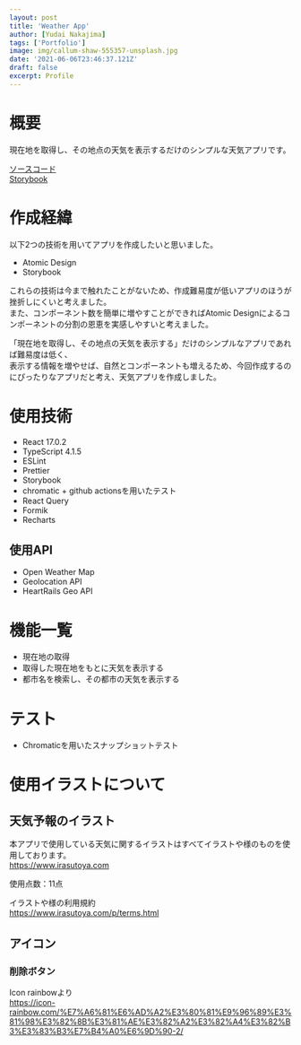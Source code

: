```yaml
---
layout: post
title: 'Weather App'
author: [Yudai Nakajima]
tags: ['Portfolio']
image: img/callum-shaw-555357-unsplash.jpg
date: '2021-06-06T23:46:37.121Z'
draft: false
excerpt: Profile
---
```


# 概要
現在地を取得し、その地点の天気を表示するだけのシンプルな天気アプリです。

[ソースコード](https://github.com/KituneUdon/weather-app)  
[Storybook](https://www.chromatic.com/builds?appId=60ac4c700647b700446c2f77)

# 作成経緯
以下2つの技術を用いてアプリを作成したいと思いました。
- Atomic Design
- Storybook

これらの技術は今まで触れたことがないため、作成難易度が低いアプリのほうが挫折しにくいと考えました。  
また、コンポーネント数を簡単に増やすことができればAtomic Designによるコンポーネントの分割の恩恵を実感しやすいと考えました。  

「現在地を取得し、その地点の天気を表示する」だけのシンプルなアプリであれば難易度は低く、  
表示する情報を増やせば、自然とコンポーネントも増えるため、今回作成するのにぴったりなアプリだと考え、天気アプリを作成しました。  

# 使用技術
- React 17.0.2
- TypeScript 4.1.5
- ESLint
- Prettier
- Storybook
- chromatic + github actionsを用いたテスト
- React Query
- Formik
- Recharts

## 使用API
- Open Weather Map
- Geolocation API
- HeartRails Geo API

# 機能一覧
- 現在地の取得
- 取得した現在地をもとに天気を表示する
- 都市名を検索し、その都市の天気を表示する

# テスト
- Chromaticを用いたスナップショットテスト

# 使用イラストについて
## 天気予報のイラスト
本アプリで使用している天気に関するイラストはすべてイラストや様のものを使用しております。  
https://www.irasutoya.com

使用点数：11点

イラストや様の利用規約  
https://www.irasutoya.com/p/terms.html

## アイコン
### 削除ボタン
Icon rainbowより  
https://icon-rainbow.com/%E7%A6%81%E6%AD%A2%E3%80%81%E9%96%89%E3%81%98%E3%82%8B%E3%81%AE%E3%82%A2%E3%82%A4%E3%82%B3%E3%83%B3%E7%B4%A0%E6%9D%90-2/